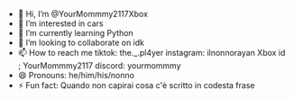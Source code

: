 - 👋 Hi, I’m @YourMommmy2117Xbox
- 👀 I’m interested in cars
- 🌱 I’m currently learning Python
- 💞️ I’m looking to collaborate on idk
- 📫 How to reach me tiktok: the._.pl4yer instagram: ilnonnorayan Xbox id ; YourMommmy2117 discord: yourmommmy
- 😄 Pronouns: he/him/his/nonno
- ⚡ Fun fact: Quando non capirai cosa c'è scritto in codesta frase

<!---
YourMommmy2117Xbox/YourMommmy2117Xbox is a ✨ special ✨ repository because its `README.md` (this file) appears on your GitHub profile.
You can click the Preview link to take a look at your changes.
--->
